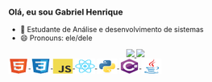### Olá, eu sou Gabriel Henrique

- 🌱 Estudante de Análise e desenvolvimento de sistemas 
- 😄 Pronouns: ele/dele


<div align="center">
  <a href="https://github.com/GabrielHenriquedev">
  <img height="135em" src="https://github-readme-stats.vercel.app/api?username=GabrielHenriquedev&show_icons=true&theme=dracula&include_all_commits=true&count_private=true"/>
  <img height="135em" src="https://github-readme-stats.vercel.app/api/top-langs/?username=GabrielHenriquedev&layout=compact&langs_count=7&theme=dracula"/>
</div>
<div>
  <img align="center" alt="Gab-HTML" height="30" width="40" src="https://raw.githubusercontent.com/devicons/devicon/master/icons/html5/html5-original.svg">
  <img align="center" alt="Gab-CSS" height="30" width="40" src="https://raw.githubusercontent.com/devicons/devicon/master/icons/css3/css3-original.svg">
  <img align="center" alt="Gab-JavaScript" height="30" width="40" src="https://raw.githubusercontent.com/devicons/devicon/master/icons/JavaScript/JavaScript-original.svg">
  <img align="center" alt="Gab-React" height="30" width="40" src="https://raw.githubusercontent.com/devicons/devicon/master/icons/React/React-original.svg">
  <img align="center" alt="Gab-Python" height="30" width="40" src="https://raw.githubusercontent.com/devicons/devicon/master/icons/python/python-original.svg">
  <img align="center" alt="Gab-Csharp" height="30" width="40" src="https://raw.githubusercontent.com/devicons/devicon/master/icons/csharp/csharp-original.svg">
  <img align="center" alt="Gab-Java" height="30" width="40" src="https://raw.githubusercontent.com/devicons/devicon/master/icons/java/java-original.svg">
  
  
  
</div>
  
 
